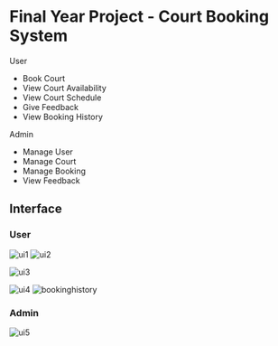 # **Final Year Project - Court Booking System**

User
- Book Court
- View Court Availability
- View Court Schedule
- Give Feedback
- View Booking History

Admin
- Manage User
- Manage Court
- Manage Booking
- View Feedback

## **Interface**

### User
![ui1](https://user-images.githubusercontent.com/74654331/178047996-604e1561-8bfe-4b7b-b5c7-788edd98079f.jpg) ![ui2](https://user-images.githubusercontent.com/74654331/178048917-0bb8647b-088c-4ee6-9592-b8f4eb62017c.jpg)

![ui3](https://user-images.githubusercontent.com/74654331/178048955-384202a0-6de5-4555-b8b2-80c180ae6109.jpg)

![ui4](https://user-images.githubusercontent.com/74654331/178048988-7f64510b-5763-4fc5-8e91-d38c5e281890.jpg) ![bookinghistory](https://user-images.githubusercontent.com/74654331/178049042-a45781f5-1abd-4071-a453-b6a1701c10ac.PNG)


### Admin

![ui5](https://user-images.githubusercontent.com/74654331/178049118-09e91955-d45a-4961-8ef5-0019c6e5f142.jpg)
